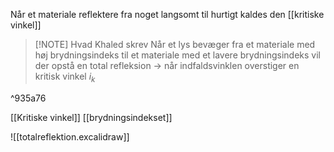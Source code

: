 Når et materiale reflektere fra noget langsomt til hurtigt 
kaldes den [[kritiske vinkel]]


> [!NOTE] Hvad Khaled skrev
> Når et lys bevæger fra et materiale med høj brydningsindeks til et materiale med et lavere brydningsindeks vil der opstå en total refleksion -> når indfaldsvinklen overstiger en kritisk vinkel $i_{k}$

^935a76

[[Kritiske vinkel]]
[[brydningsindekset]]

![[totalreflektion.excalidraw]]